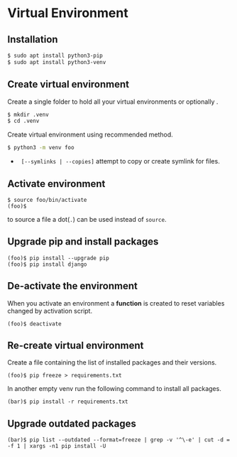 # Virtual Environment

## Installation
```bash
$ sudo apt install python3-pip
$ sudo apt install python3-venv
```

## Create virtual environment

Create a single folder to hold all your virtual environments or optionally . 

```bash
$ mkdir .venv
$ cd .venv
```

Create virtual environment using recommended method.

```bash
$ python3 -m venv foo
```
* ` [--symlinks | --copies]` attempt to copy or create symlink for files.


## Activate environment 
```
$ source foo/bin/activate
(foo)$ 
```

to source a file a dot(`.`) can be used instead of `source`.

## Upgrade pip and install packages
```
(foo)$ pip install --upgrade pip
(foo)$ pip install django
```

## De-activate the environment

When you activate an environment a **function** is created to reset variables changed by activation script. 

```
(foo)$ deactivate
```

## Re-create virtual environment

Create a file containing the list of installed packages and their versions.

```
(foo)$ pip freeze > requirements.txt
```

In another empty venv run the following command to install all packages.

```
(bar)$ pip install -r requirements.txt
```

## Upgrade outdated packages

```
(bar)$ pip list --outdated --format=freeze | grep -v '^\-e' | cut -d = -f 1 | xargs -n1 pip install -U
```




